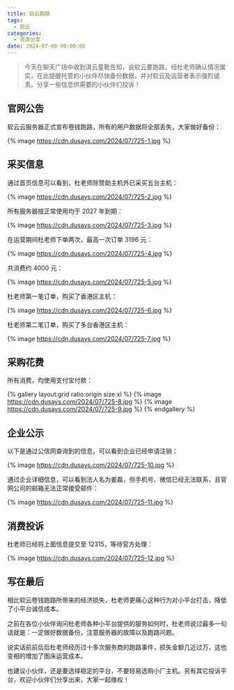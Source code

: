 ```yaml
---
title: 软云跑路
tags:
  - 软云
categories:
  - 资源分享
date: 2024-07-08 00:00:00
---
```


> 今天在聊天广场中收到淇云童靴告知，说软云要跑路，经杜老师确认情况属实，在此提醒托管的小伙伴尽快备份数据，并对软云及运营者表示强烈谴责。分享一些信息供需要的小伙伴们投诉！

<!-- more -->

## 官网公告

软云云服务器正式宣布卷钱跑路，所有的用户数据将全部丢失，大家做好备份：

{% image https://cdn.dusays.com/2024/07/725-1.jpg %}

## 采买信息

通过首页信息可以看到，杜老师除赞助主机外已采买五台主机：

{% image https://cdn.dusays.com/2024/07/725-2.jpg %}

所有服务器按正常使用均于 2027 年到期：

{% image https://cdn.dusays.com/2024/07/725-3.jpg %}

在运营期间杜老师下单两次，最高一次订单 3196 元：

{% image https://cdn.dusays.com/2024/07/725-4.jpg %}

共消费约 4000 元：

{% image https://cdn.dusays.com/2024/07/725-5.jpg %}

杜老师第一笔订单，购买了香港区主机：

{% image https://cdn.dusays.com/2024/07/725-6.jpg %}

杜老师第二笔订单，购买了多台香港区主机：

{% image https://cdn.dusays.com/2024/07/725-7.jpg %}

## 采购花费

所有消费，均使用支付宝付款：

{% gallery layout:grid ratio:origin size:xl %}
{% image https://cdn.dusays.com/2024/07/725-8.jpg %}
{% image https://cdn.dusays.com/2024/07/725-9.jpg %}
{% endgallery %}

## 企业公示

以下是通过公信网查询到的信息，可以看到企业已经申请注销：

{% image https://cdn.dusays.com/2024/07/725-10.jpg %}

通过企业详细信息，可以看到法人名为姜磊，但手机号、微信已经无法联系，且官网公司的邮箱无法正常接受邮件：

{% image https://cdn.dusays.com/2024/07/725-11.jpg %}

## 消费投诉

杜老师已经将上面信息提交至 12315，等待官方处理：

{% image https://cdn.dusays.com/2024/07/725-12.jpg %}

## 写在最后

相比软云卷钱跑路所带来的经济损失，杜老师更痛心这种行为对小平台打击，降低了小平台诚信成本。

之前在各位小伙伴询问杜老师各种小平台提供的服务如何时，杜老师说过最多一句话就是：一定做好数据备份，注意服务器的故障以及跑路问题。

说实话前前后后杜老师经历过十多次服务商的跑路事件，损失金额几近过万，这也变相的增加了图床运营成本。

也建议小伙伴，还是要选择稳定的平台，不要轻易选购小厂主机。另有其它投诉平台，欢迎小伙伴们分享出来，大家一起维权！
